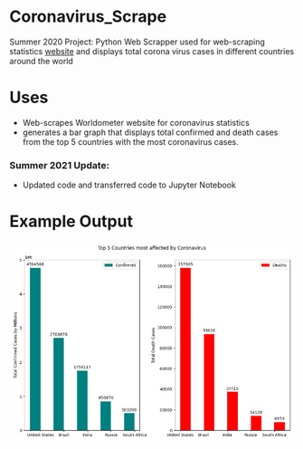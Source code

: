 # Coronavirus_Scrape
Summer 2020 Project: Python Web Scrapper used for web-scraping statistics [website](https://www.worldometers.info/coronavirus/countries-where-coronavirus-has-spread/) and displays total corona virus cases in different countries around the world

# Uses
- Web-scrapes Worldometer website for coronavirus statistics
- generates a bar graph that displays total confirmed and death cases from the top 5 countries with the most coronavirus cases.


### Summer 2021 Update:
- Updated code and transferred code to Jupyter Notebook

# Example Output
![](images/Example_Generated_Graphs.png)




